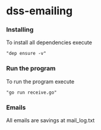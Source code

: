 # dss-emailing

### Installing

To install all dependencies execute 

```
"dep ensure -v"
```

### Run the program
To run the program execute 
```
"go run receive.go"
```

### Emails
All emails are savings at mail_log.txt
